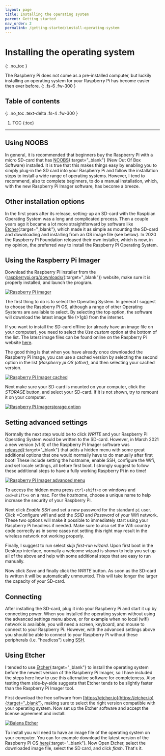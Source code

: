 ```yaml
---
layout: page
title: Installing the operating system
parent: Getting started
nav_order: 2
permalink: /getting-started/install-operating-system
---
```


# Installing the operating system
{: .no_toc }

The Raspberry Pi does not come as a pre-installed computer, but luckily installing an operating system for your Raspberry Pi has become easier then ever before.
{: .fs-6 .fw-300 }

## Table of contents
{: .no_toc .text-delta .fs-4 .fw-300 }

1. TOC
{:toc}
---

## Using NOOBS
In general, it is recommended that beginners buy the Raspberry Pi with a micro SD-card that has [NOOBS](https://www.raspberrypi.org/documentation/installation/noobs.md){:target="_blank"} (New Out Of Box Software) installed. It is true that this makes things easy by enabling you to simply plug-in the SD card into your Raspberry Pi and follow the installation steps to install a wide range of operating systems. However, I tend to recommend, also to complete beginners, to do a manual installation, which, with the new Raspberry Pi Imager software, has become a breeze.

## Other installation options
In the first years after its release, setting-up an SD-card with the Raspbian Operating System was a long and complicated process. Then a couple years ago it became a lot more straightforward by software like [Etcher](https://etcher.io){:target="_blank"}, which made it as simple as mounting the SD-card and downloading and installing from an OS image file (see below). In 2020 the Raspberry Pi Foundation released their own installer, which is now, in my opinion, the preferred way to install the Raspberry Pi Operating System.

## Using the Raspberry Pi Imager
Download the Raspberry Pi installer from the ([raspberrypi.org/downloads/](raspberrypi.org/downloads/){:target="_blank"}) website, make sure it is properly installed, and launch the program.

[![Raspberry Pi imager](/assets/images/raspberry-pi-imager.jpg?style=centerimgmed)](/assets/images/raspberry-pi-imager.jpg)

The first thing to do is to select the Operating System. In general I suggest to choose the Raspberry Pi OS, although a range of other Operating Systems are available to select. By selecting the top option, the software will download the latest image file (>1gb) from the internet.

If you want to install the SD-card offline (or already have an image file on your computer), you need to select the *Use custom* option at the bottom of the list. The latest image files can be found online on the Raspberry Pi website [here](https://www.raspberrypi.org/software/operating-systems/#raspberry-pi-os-32-bit).

The good thing is that when you have already once downloaded the Raspberry Pi Image, you can use a cached version by selecting the second option in the list (*Raspberry pi OS (other)*, and then selecting your cached version.

[![Raspberry Pi Imager cached](/assets/images/raspberrypi-imager-cached.jpg?style=centerimgmed)](/assets/images/raspberrypi-imager-cached.jpg)

Next make sure your SD-card is mounted on your computer, click the *STORAGE* button, and select your SD-card. If it is not shown, try to remount it on your computer.

[![Raspberry Pi Imagerstorage option](/assets/images/raspberrypi-imager-storage.jpg?style=centerimgmed)](/assets/images/raspberrypi-imager-storage.jpg)

## Setting advanced settings
Normally the next step would be to click *WRITE* and your Raspberry Pi Operating System would be written to the SD-card. However, in March 2021 a new version (v1.6) of the Raspberry Pi Imager software was [released](https://www.raspberrypi.org/blog/raspberry-pi-imager-update-to-v1-6){:target="_blank"} that adds a hidden menu with some great additional options that one would normally have to do manually after first boot! These include setting the hostname, enable SSH, configure the Wifi, and set locale settings, all before first boot. I strongly suggest to follow these additional steps to have a fully working Raspberry Pi in no time!

[![Raspberry Pi Imager advanced menu](/assets/images/raspberry-pi-images-new.jpg?style=centerimgmed)](/assets/images/raspberry-pi-images-new.jpg)

To access the hidden menu press `ctrl+shift+x` on windows and `cmd+shift+x` on a mac. For the *hostname*, choose a unique name to help increase the security of your Raspberry Pi.

Next click *Enable SSH* and set a new password for the standard `pi` user. Click *Configure wifi and add the *SSID* and *Password* of your Wifi network. These two options will make it possible to immediately start using your Raspberry Pi headless if needed. Make sure to also set the Wifi country code correctly as in some cases not setting this right may result in the wireless network not working properly.

Finally, I suggest to run select *skip first-run wizard*. Upon first boot in the Desktop interface, normally a welcome wizard is shown to help you set up all of the above and help with some additional steps that are easy to run manually.

Now click *Save* and finally click the *WRITE* button. As soon as the SD-card is written it will be automatically unmounted. This will take longer the larger the capacity of your SD-card.

## Connecting
After installing the SD-card, plug it into your Raspberry Pi and start it up by connecting power. When you installed the operating system without using the advanced settings menu above, or for example when no local (wifi) network is available, you will need a screen, keyboard, and mouse to connect to your Raspberry Pi. However, with the advanced settings above you should be able to connect to your Raspberry Pi without these peripherals (i.e. "headless") using [SSH](http://).

## Using Etcher
I tended to use [Etcher](https://etcher.io){:target="_blank"} to install the operating system before the newest version of the Raspberry Pi Imager, so I have included the steps here how to use this alternative software for completeness. Also testing them side-by-side suggests that Etcher tends to be slightly faster than the Raspberry Pi Imager tool.

First download the free software from [https://etcher.io](https://etcher.io){:target="_blank"}, making sure to select the right version compatible with your operating system. Now set up the Etcher software and accept the license agreement and install.

[![Balena Etcher](/assets/images/balena-etcher.jpg?style=centerimgmed)](/assets/images/balena-etcher.jpg)

To install you will need to have an image file of the operating system on your computer. You can for example download the latest version of the Raspberry Pi OS [here](https://www.raspberrypi.org/software/operating-systems/#raspberry-pi-os-32-bit){:target="_blank"}. Now Open Etcher, select the downloaded image file, select the SD card, and click *flash*. That's it.
